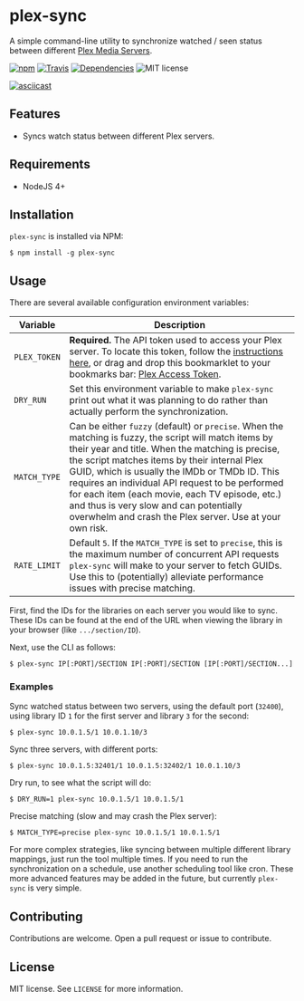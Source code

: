 # plex-sync

A simple command-line utility to synchronize watched / seen status between different [Plex Media Servers](https://plex.tv).

[![npm](https://img.shields.io/npm/v/plex-sync.svg?maxAge=2592000)](https://www.npmjs.com/package/plex-sync)
[![Travis](https://img.shields.io/travis/jacobwgillespie/plex-sync.svg?maxAge=2592000)](https://travis-ci.org/jacobwgillespie/plex-sync)
[![Dependencies](https://david-dm.org/jacobwgillespie/plex-sync.svg)](https://david-dm.org/jacobwgillespie/plex-sync)
![MIT license](https://img.shields.io/badge/license-MIT-blue.svg?maxAge=2592000)

[![asciicast](https://asciinema.org/a/9j3oyj46vugcc039l7tbxecw4.png)](https://asciinema.org/a/9j3oyj46vugcc039l7tbxecw4)

## Features

* Syncs watch status between different Plex servers.

## Requirements

* NodeJS 4+

## Installation

`plex-sync` is installed via NPM:

```shell
$ npm install -g plex-sync
```

## Usage

There are several available configuration environment variables:

Variable | Description
-------- | -----------
`PLEX_TOKEN` | **Required.**  The API token used to access your Plex server.  To locate this token, follow the [instructions here](https://support.plex.tv/hc/en-us/articles/204059436-Finding-your-account-token-X-Plex-Token), or drag and drop this bookmarklet to your bookmarks bar: [Plex Access Token][0].
`DRY_RUN` | Set this environment variable to make `plex-sync` print out what it was planning to do rather than actually perform the synchronization.
`MATCH_TYPE` | Can be either `fuzzy` (default) or `precise`.  When the matching is fuzzy, the script will match items by their year and title.  When the matching is precise, the script matches items by their internal Plex GUID, which is usually the IMDb or TMDb ID.  This requires an individual API request to be performed for each item (each movie, each TV episode, etc.) and thus is very slow and can potentially overwhelm and crash the Plex server.  Use at your own risk.
`RATE_LIMIT` | Default `5`.  If the `MATCH_TYPE` is set to `precise`, this is the maximum number of concurrent API requests `plex-sync` will make to your server to fetch GUIDs.  Use this to (potentially) alleviate performance issues with precise matching.

First, find the IDs for the libraries on each server you would like to sync.  These IDs can be found at the end of the URL when viewing the library in your browser (like `.../section/ID`).

Next, use the CLI as follows:

```shell
$ plex-sync IP[:PORT]/SECTION IP[:PORT]/SECTION [IP[:PORT]/SECTION...]
```

### Examples

Sync watched status between two servers, using the default port (`32400`), using library ID `1` for the first server and library `3` for the second:

```shell
$ plex-sync 10.0.1.5/1 10.0.1.10/3
```

Sync three servers, with different ports:

```shell
$ plex-sync 10.0.1.5:32401/1 10.0.1.5:32402/1 10.0.1.10/3
```

Dry run, to see what the script will do:

```shell
$ DRY_RUN=1 plex-sync 10.0.1.5/1 10.0.1.5/1
```

Precise matching (slow and may crash the Plex server):

```shell
$ MATCH_TYPE=precise plex-sync 10.0.1.5/1 10.0.1.5/1
```

For more complex strategies, like syncing between multiple different library mappings, just run the tool multiple times.  If you need to run the synchronization on a schedule, use another scheduling tool like cron.  These more advanced features may be added in the future, but currently `plex-sync` is very simple.

## Contributing

Contributions are welcome.  Open a pull request or issue to contribute.

## License

MIT license.  See `LICENSE` for more information.

[0]: javascript:(function()%7Bif%20(%2F(%5E%7C%5C.)plex%5C.tv%24%2F.test(window.location.hostname))%20%7Bprompt('Your%20Plex%20token'%2C%20window.PLEXWEB.myPlexAccessToken)%7D%20else%20%7Balert('Please%20drag%20this%20link%20to%20your%20bookmark%20bar%20and%20click%20it%20when%20using%20the%20Plex%20Web%20App')%3B%7D%7D)()
